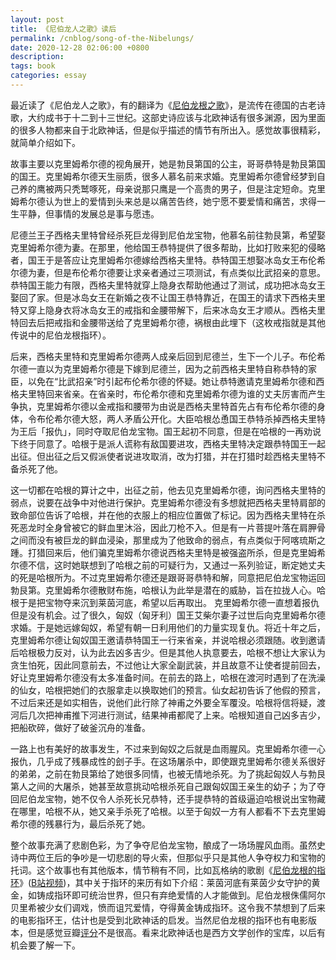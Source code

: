 ```yaml
---
layout: post
title: 《尼伯龙人之歌》读后
permalink: /cnblog/song-of-the-Nibelungs/
date: 2020-12-28 02:06:00 +0800
description: 
tags: book
categories: essay 
---
```


最近读了《尼伯龙人之歌》，有的翻译为《[尼伯龙根之歌](https://zh.wikipedia.org/wiki/%E5%B0%BC%E4%BC%AF%E9%BE%8D%E6%A0%B9%E4%B9%8B%E6%AD%8C)》，是流传在德国的古老诗歌，大约成书于十二到十三世纪。这部史诗应该与北欧神话有很多渊源，因为里面的很多人物都来自于北欧神话，但是似乎描述的情节有所出入。感觉故事很精彩，就简单介绍如下。

故事主要以克里姆希尔德的视角展开，她是勃艮第国的公主，哥哥恭特是勃艮第国的国王。克里姆希尔德天生丽质，很多人慕名前来求婚。克里姆希尔德曾经梦到自己养的鹰被两只秃鹫啄死，母亲说那只鹰是一个高贵的男子，但是注定短命。克里姆希尔德认为世上的爱情到头来总是以痛苦告终，她宁愿不要爱情和痛苦，求得一生平静，但事情的发展总是事与愿违。

尼德兰王子西格夫里特曾经杀死巨龙得到尼伯龙宝物，他慕名前往勃艮第，希望娶克里姆希尔德为妻。在那里，他给国王恭特提供了很多帮助，比如打败来犯的侵略者，国王于是答应让克里姆希尔德嫁给西格夫里特。恭特国王想娶冰岛女王布伦希尔德为妻，但是布伦希尔德要让求亲者通过三项测试，有点类似比武招亲的意思。恭特国王能力有限，西格夫里特就穿上隐身衣帮助他通过了测试，成功把冰岛女王娶回了家。但是冰岛女王在新婚之夜不让国王恭特靠近，在国王的请求下西格夫里特又穿上隐身衣将冰岛女王的戒指和金腰带解下，后来冰岛女王才顺从。西格夫里特回去后把戒指和金腰带送给了克里姆希尔德，祸根由此埋下（这枚戒指就是其他传说中的尼伯龙根指环）。

后来，西格夫里特和克里姆希尔德两人成亲后回到尼德兰，生下一个儿子。布伦希尔德一直以为克里姆希尔德是下嫁到尼德兰，因为之前西格夫里特自称恭特的家臣，以免在“比武招亲”时引起布伦希尔德的怀疑。她让恭特邀请克里姆希尔德和西格夫里特回来省亲。在省亲时，布伦希尔德和克里姆希尔德为谁的丈夫厉害而产生争执，克里姆希尔德以金戒指和腰带为由说是西格夫里特首先占有布伦希尔德的身体，令布伦希尔德大怒，两人矛盾公开化。大臣哈根怂恿国王恭特杀掉西格夫里特为王后「报仇」，同时夺取尼伯龙宝物。国王起初不同意，但是在哈根的一再劝说下终于同意了。哈根于是派人谎称有敌国要进攻，西格夫里特决定跟恭特国王一起出征。但出征之后又假派使者说进攻取消，改为打猎，并在打猎时趁西格夫里特不备杀死了他。

这一切都在哈根的算计之中，出征之前，他去见克里姆希尔德，询问西格夫里特的弱点，说要在战争中对他进行保护。克里姆希尔德没有多想就把西格夫里特肩部的致命部位告诉了哈根，并在他的衣服上的相应位置做了标记。因为西格夫里特在杀死恶龙时全身曾被它的鲜血里沐浴，因此刀枪不入。但是有一片菩提叶落在肩胛骨之间而没有被巨龙的鲜血浸染，那里成为了他致命的弱点，有点类似于阿喀琉斯之踵。打猎回来后，他们骗克里姆希尔德说西格夫里特是被强盗所杀，但是克里姆希尔德不信，这时她联想到了哈根之前的可疑行为，又通过一系列验证，断定她丈夫的死是哈根所为。不过克里姆希尔德还是跟哥哥恭特和解，同意把尼伯龙宝物运回勃艮第。克里姆希尔德散财布施，哈根认为此举是潜在的威胁，旨在拉拢人心。哈根于是把宝物夺来沉到莱茵河底，希望以后再取出。
克里姆希尔德一直想着报仇但是没有机会。过了很久，匈奴（匈牙利）国王艾柴尔妻子过世后向克里姆希尔德求婚。于是她远嫁匈奴，希望有朝一日利用他们的力量实现复仇。将近十年之后，克里姆希尔德让匈奴国王邀请恭特国王一行来省亲，并说哈根必须跟随。收到邀请后哈根极力反对，认为此去凶多吉少。但是其他人执意要去，哈根不想让大家认为贪生怕死，因此同意前去，不过他让大家全副武装，并且故意不让使者提前回去，好让克里姆希尔德没有太多准备时间。在前去的路上，哈根在渡河时遇到了在洗澡的仙女，哈根把她们的衣服拿走以换取她们的预言。仙女起初告诉了他假的预言，不过后来还是如实相告，说他们此行除了神甫之外要全军覆没。哈根将信将疑，渡河后几次把神甫推下河进行测试，结果神甫都爬了上来。哈根知道自己凶多吉少，把船砍碎，做好了破釜沉舟的准备。

一路上也有美好的故事发生，不过来到匈奴之后就是血雨腥风。克里姆希尔德一心报仇，几乎成了残暴成性的刽子手。在这场屠杀中，即使跟克里姆希尔德关系很好的弟弟，之前在勃艮第给了她很多同情，也被无情地杀死。为了挑起匈奴人与勃艮第人之间的大屠杀，她甚至故意挑动哈根杀死自己跟匈奴国王亲生的幼子；为了夺回尼伯龙宝物，她不仅令人杀死长兄恭特，还手提恭特的首级逼迫哈根说出宝物藏在哪里，哈根不从，她又亲手杀死了哈根。以至于匈奴一方有人都看不下去克里姆希尔德的残暴行为，最后杀死了她。

整个故事充满了悲剧色彩，为了争夺尼伯龙宝物，酿成了一场场腥风血雨。虽然史诗中两位王后的争吵是一切悲剧的导火索，但那似乎只是其他人争夺权力和宝物的托词。这个故事也有其他版本，情节稍有不同，比如瓦格纳的歌剧《[尼伯龙根的指环](https://zh.wikipedia.org/wiki/%E5%B0%BC%E4%BC%AF%E9%BE%99%E6%A0%B9%E7%9A%84%E6%8C%87%E7%8E%AF)》([B站视频](https://www.bilibili.com/read/cv98334/))，其中关于指环的来历有如下介绍：莱茵河底有莱茵少女守护的黄金，如铸成指环即可统治世界，但只有弃绝爱情的人才能做到。尼伯龙根侏儒阿尔贝里希被少女们调戏，愤而诅咒爱情，夺得黄金铸成指环。这令我不禁想到了后来的电影指环王，估计也是受到北欧神话的启发。当然尼伯龙根的指环也有电影版本，但是感觉豆瓣[评分](https://movie.douban.com/subject/1337287)不是很高。看来北欧神话也是西方文学创作的宝库，以后有机会要了解一下。

